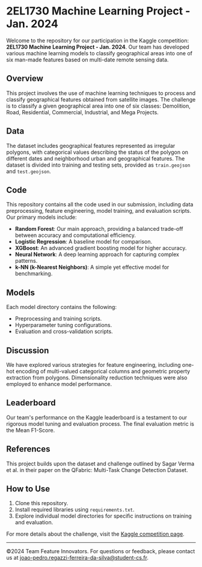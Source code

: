 # 2EL1730 Machine Learning Project - Jan. 2024

Welcome to the repository for our participation in the Kaggle competition: **2EL1730 Machine Learning Project - Jan. 2024**. Our team has developed various machine learning models to classify geographical areas into one of six man-made features based on multi-date remote sensing data.

## Overview

This project involves the use of machine learning techniques to process and classify geographical features obtained from satellite images. The challenge is to classify a given geographical area into one of six classes: Demolition, Road, Residential, Commercial, Industrial, and Mega Projects.

## Data

The dataset includes geographical features represented as irregular polygons, with categorical values describing the status of the polygon on different dates and neighborhood urban and geographical features. The dataset is divided into training and testing sets, provided as `train.geojson` and `test.geojson`.

## Code

This repository contains all the code used in our submission, including data preprocessing, feature engineering, model training, and evaluation scripts. Our primary models include:

- **Random Forest**: Our main approach, providing a balanced trade-off between accuracy and computational efficiency.
- **Logistic Regression**: A baseline model for comparison.
- **XGBoost**: An advanced gradient boosting model for higher accuracy.
- **Neural Network**: A deep learning approach for capturing complex patterns.
- **k-NN (k-Nearest Neighbors)**: A simple yet effective model for benchmarking.

## Models

Each model directory contains the following:

- Preprocessing and training scripts.
- Hyperparameter tuning configurations.
- Evaluation and cross-validation scripts.

## Discussion

We have explored various strategies for feature engineering, including one-hot encoding of multi-valued categorical columns and geometric property extraction from polygons. Dimensionality reduction techniques were also employed to enhance model performance.

## Leaderboard

Our team's performance on the Kaggle leaderboard is a testament to our rigorous model tuning and evaluation process. The final evaluation metric is the Mean F1-Score.

## References

This project builds upon the dataset and challenge outlined by Sagar Verma et al. in their paper on the QFabric: Multi-Task Change Detection Dataset.

## How to Use

1. Clone this repository.
2. Install required libraries using `requirements.txt`.
3. Explore individual model directories for specific instructions on training and evaluation.

For more details about the challenge, visit the [Kaggle competition page](https://kaggle.com/competitions/2el1730-machine-learning-project-january-2024).

---

©2024 Team Feature Innovators. For questions or feedback, please contact us at joao-pedro.regazzi-ferreira-da-silva@student-cs.fr.
